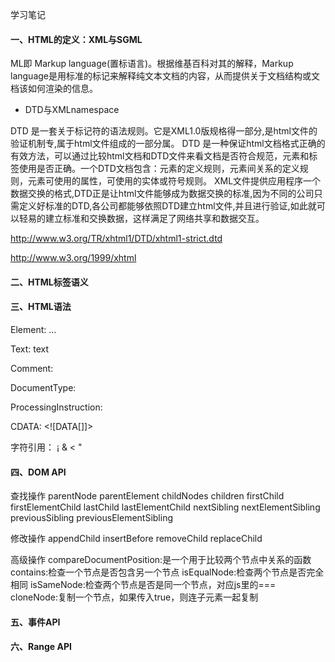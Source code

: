 学习笔记

#### 一、HTML的定义：XML与SGML
ML即 Markup language(置标语言)。根据维基百科对其的解释，Markup language是用标准的标记来解释纯文本文档的内容，从而提供关于文档结构或文档该如何渲染的信息。

+ DTD与XMLnamespace

DTD 是一套关于标记符的语法规则。它是XML1.0版规格得一部分,是html文件的验证机制专,属于html文件组成的一部分属。
DTD 是一种保证html文档格式正确的有效方法，可以通过比较html文档和DTD文件来看文档是否符合规范，元素和标签使用是否正确。一个DTD文档包含：元素的定义规则，元素间关系的定义规则，元素可使用的属性，可使用的实体或符号规则。
XML文件提供应用程序一个数据交换的格式,DTD正是让html文件能够成为数据交换的标准,因为不同的公司只需定义好标准的DTD,各公司都能够依照DTD建立html文件,并且进行验证,如此就可以轻易的建立标准和交换数据，这样满足了网络共享和数据交互。

http://www.w3.org/TR/xhtml1/DTD/xhtml1-strict.dtd

http://www.w3.org/1999/xhtml


#### 二、HTML标签语义

#### 三、HTML语法

Element: <tagname>...</tagname>

Text: text

Comment: <!-- comments -->

DocumentType: <!Doctype html>

ProcessingInstruction: <?a 1?>

CDATA: <![DATA[]]>

字符引用：
&#161;
&amp;
&lt;
&quot;

#### 四、DOM API

查找操作
parentNode         parentElement
childNodes         children
firstChild         firstElementChild
lastChild          lastElementChild
nextSibling        nextElementSibling
previousSibling    previousElementSibling

修改操作
appendChild
insertBefore
removeChild
replaceChild

高级操作
compareDocumentPosition:是一个用于比较两个节点中关系的函数
contains:检查一个节点是否包含另一个节点
isEqualNode:检查两个节点是否完全相同
isSameNode:检查两个节点是否是同一个节点，对应js里的===
cloneNode:复制一个节点，如果传入true，则连子元素一起复制

#### 五、事件API

#### 六、Range API






